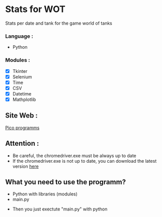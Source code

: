 # Stats for WOT
Stats per date and tank for the game world of tanks

### Language : 
* Python 

### Modules :
- [x] Tkinter
- [x] Selenium
- [x] Time
- [x] CSV
- [x] Datetime  
- [x] Mathplotlib

## Site Web : 
[Pico programms](https://www.pico.great-site.net/)

## Attention : 
* Be careful, the chromedriver.exe must be always up to date
* If the chromedriver.exe is not up to date, you can download the latest version [here](https://chromedriver.chromium.org/) 

## What you need to use the programm? 
* Python with libraries (modules)
* main.py
- Then you just exectute "main.py" with python
